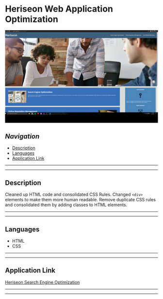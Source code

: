 # Heriseon Web Application Optimization


![screenshot](/assets/images/Heriseon.png "Web applicaction screenshot")

## *Navigation*

* [Description](#description)
* [Languages](#languages)
* [Application Link](#application-link)


---
---
## Description
Cleaned up HTML code and consolidated CSS Rules.  Changed `<div>` elements to make them more human readable.  Remove duplicate CSS rules and consolidated them by adding classes to HTML elements.

---
---
## Languages
* HTML
* CSS

---
---
## Application Link

[Heriseon Search Engine Optimization](https://franskitzo.github.io/Heriseon-project/ "Heriseon Search Engine Optimization")

---
---
